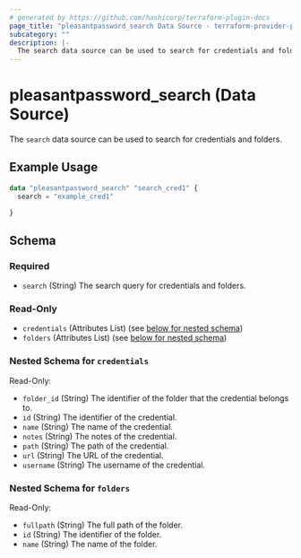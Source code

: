 ```yaml
---
# generated by https://github.com/hashicorp/terraform-plugin-docs
page_title: "pleasantpassword_search Data Source - terraform-provider-pleasant-password-server"
subcategory: ""
description: |-
  The search data source can be used to search for credentials and folders.
---
```


# pleasantpassword_search (Data Source)

The `search` data source can be used to search for credentials and folders.

## Example Usage

```terraform
data "pleasantpassword_search" "search_cred1" {
  search = "example_cred1"

}
```

<!-- schema generated by tfplugindocs -->
## Schema

### Required

- `search` (String) The search query for credentials and folders.

### Read-Only

- `credentials` (Attributes List) (see [below for nested schema](#nestedatt--credentials))
- `folders` (Attributes List) (see [below for nested schema](#nestedatt--folders))

<a id="nestedatt--credentials"></a>
### Nested Schema for `credentials`

Read-Only:

- `folder_id` (String) The identifier of the folder that the credential belongs to.
- `id` (String) The identifier of the credential.
- `name` (String) The name of the credential.
- `notes` (String) The notes of the credential.
- `path` (String) The path of the credential.
- `url` (String) The URL of the credential.
- `username` (String) The username of the credential.


<a id="nestedatt--folders"></a>
### Nested Schema for `folders`

Read-Only:

- `fullpath` (String) The full path of the folder.
- `id` (String) The identifier of the folder.
- `name` (String) The name of the folder.
